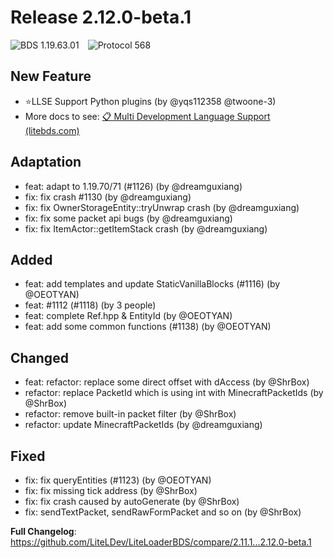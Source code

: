 # Release 2.12.0-beta.1

![BDS 1.19.63.01](https://img.shields.io/badge/BDS-1.19.71.02-blue?style=for-the-badge)&emsp;![Protocol 568](https://img.shields.io/badge/Protocol-575-orange?style=for-the-badge)

## New Feature

- ⭐LLSE Support Python plugins (by @yqs112358 @twoone-3)
- More docs to see: [📋 Multi Development Language Support (litebds.com)](https://docs.litebds.com/en/#/LLSEPluginDevelopment/LanguageSupport?id=python-language-support-description)

## Adaptation

- feat: adapt to 1.19.70/71 (#1126) (by @dreamguxiang)
- fix: fix crash #1130 (by @dreamguxiang)
- fix: fix OwnerStorageEntity::tryUnwrap crash (by @dreamguxiang)
- fix: fix some packet api bugs (by @dreamguxiang)
- fix: fix ItemActor::getItemStack crash (by @dreamguxiang)

## Added

- feat: add templates and update StaticVanillaBlocks (#1116) (by @OEOTYAN)
- feat: #1112 (#1118) (by 3 people)
- feat: complete Ref.hpp & EntityId (by @OEOTYAN)
- feat: add some common functions (#1138)  (by @OEOTYAN)

## Changed

- feat: refactor: replace some direct offset with dAccess (by @ShrBox)
- refactor: replace PacketId which is using int with MinecraftPacketIds  (by @ShrBox)
- refactor: remove built-in packet filter  (by @ShrBox)
- refactor: update MinecraftPacketIds (by @dreamguxiang)

## Fixed

- fix: fix queryEntities (#1123)  (by @OEOTYAN)
- fix: fix missing tick address  (by @ShrBox)
- fix: fix crash caused by autoGenerate  (by @ShrBox)
- fix: sendTextPacket, sendRawFormPacket and so on  (by @ShrBox)

**Full Changelog**: https://github.com/LiteLDev/LiteLoaderBDS/compare/2.11.1...2.12.0-beta.1